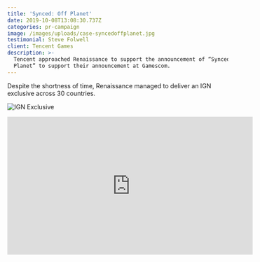 ```yaml
---
title: 'Synced: Off Planet'
date: 2019-10-08T13:08:30.737Z
categories: pr-campaign
image: /images/uploads/case-syncedoffplanet.jpg
testimonial: Steve Folwell
client: Tencent Games
description: >-
  Tencent approached Renaissance to support the announcement of “Synced, Off
  Planet” to support their announcement at Gamescom.
---
```

Despite the shortness of time, Renaissance managed to deliver an IGN exclusive across 30 countries.

![IGN Exclusive](/images/uploads/case-syncedoffplanet-1.jpg "IGN Exclusive")



<iframe width="560" height="315" src="https://www.youtube.com/embed/iaYGgSm_5Q8" frameborder="0" allow="accelerometer; autoplay; encrypted-media; gyroscope; picture-in-picture" allowfullscreen></iframe>
